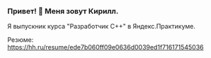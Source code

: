 ### Привет! 👋 Меня зовут Кирилл.
 Я выпускник курса "Разработчик C++" в Яндекс.Практикуме.

Резюме: https://hh.ru/resume/ede7b060ff09e0636d0039ed1f716171545036
